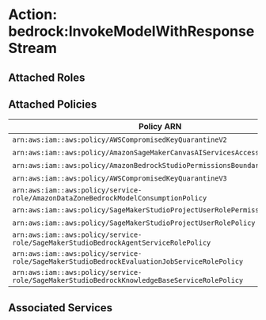 # Action: bedrock:InvokeModelWithResponseStream

## Attached Roles

## Attached Policies

| Policy ARN | Policy Name |
|------------|-------------|
| `arn:aws:iam::aws:policy/AWSCompromisedKeyQuarantineV2` | [AWSCompromisedKeyQuarantineV2](../policies.md#awscompromisedkeyquarantinev2) |
| `arn:aws:iam::aws:policy/AmazonSageMakerCanvasAIServicesAccess` | [AmazonSageMakerCanvasAIServicesAccess](../policies.md#amazonsagemakercanvasaiservicesaccess) |
| `arn:aws:iam::aws:policy/AmazonBedrockStudioPermissionsBoundary` | [AmazonBedrockStudioPermissionsBoundary](../policies.md#amazonbedrockstudiopermissionsboundary) |
| `arn:aws:iam::aws:policy/AWSCompromisedKeyQuarantineV3` | [AWSCompromisedKeyQuarantineV3](../policies.md#awscompromisedkeyquarantinev3) |
| `arn:aws:iam::aws:policy/service-role/AmazonDataZoneBedrockModelConsumptionPolicy` | [AmazonDataZoneBedrockModelConsumptionPolicy](../policies.md#amazondatazonebedrockmodelconsumptionpolicy) |
| `arn:aws:iam::aws:policy/SageMakerStudioProjectUserRolePermissionsBoundary` | [SageMakerStudioProjectUserRolePermissionsBoundary](../policies.md#sagemakerstudioprojectuserrolepermissionsboundary) |
| `arn:aws:iam::aws:policy/SageMakerStudioProjectUserRolePolicy` | [SageMakerStudioProjectUserRolePolicy](../policies.md#sagemakerstudioprojectuserrolepolicy) |
| `arn:aws:iam::aws:policy/service-role/SageMakerStudioBedrockAgentServiceRolePolicy` | [SageMakerStudioBedrockAgentServiceRolePolicy](../policies.md#sagemakerstudiobedrockagentservicerolepolicy) |
| `arn:aws:iam::aws:policy/service-role/SageMakerStudioBedrockEvaluationJobServiceRolePolicy` | [SageMakerStudioBedrockEvaluationJobServiceRolePolicy](../policies.md#sagemakerstudiobedrockevaluationjobservicerolepolicy) |
| `arn:aws:iam::aws:policy/service-role/SageMakerStudioBedrockKnowledgeBaseServiceRolePolicy` | [SageMakerStudioBedrockKnowledgeBaseServiceRolePolicy](../policies.md#sagemakerstudiobedrockknowledgebaseservicerolepolicy) |

## Associated Services

